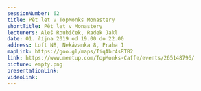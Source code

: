 ```yaml
---
sessionNumber: 62
title: Pět let v TopMonks Monastery
shortTitle: Pět let v Monastery
lecturers: Aleš Roubíček, Radek Jakl
date: 01. října 2019 od 19.00 do 22.00
address: Loft N8, Nekázanka 8, Praha 1
mapLink: https://goo.gl/maps/TiqAbr4sRTB2
link: https://www.meetup.com/TopMonks-Caffe/events/265148796/
picture: empty.png
presentationLink:
videoLink:
---
```

